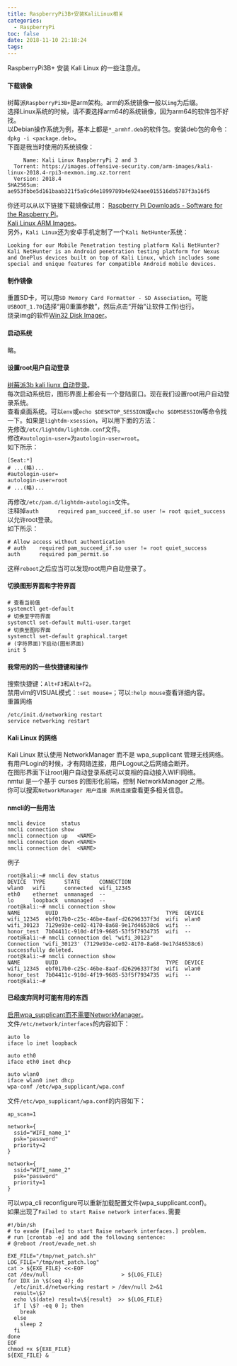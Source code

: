 ```yaml
---
title: RaspberryPi3B+安装KaliLinux相关
categories:
  - RaspberryPi
toc: false
date: 2018-11-10 21:18:24
tags:
---
```

RaspberryPi3B+ 安装 Kali Linux 的一些注意点。
<!-- more -->

#### 下载镜像
树莓派`RaspberryPi3B+`是arm架构。arm的系统镜像一般以`img`为后缀。  
选择Linux系统的时候，请不要选择arm64的系统镜像，因为arm64的软件包不好找。  
以Debian操作系统为例，基本上都是`*_armhf.deb`的软件包。安装deb包的命令：`dpkg -i <package.deb>`。  
下面是我当时使用的系统镜像：
```
     Name: Kali Linux RaspberryPi 2 and 3
  Torrent: https://images.offensive-security.com/arm-images/kali-linux-2018.4-rpi3-nexmon.img.xz.torrent
  Version: 2018.4
SHA256Sum: ae953fbbe5d161baab321f5a9cd4e1899789b4e924aee015516db5787f3a16f5
```
你还可以从以下链接下载镜像试用：
[Raspberry Pi Downloads - Software for the Raspberry Pi](https://www.raspberrypi.org/downloads/)。  
[Kali Linux ARM Images](https://www.offensive-security.com/kali-linux-arm-images/)。  
另外，`Kali Linux`还为安卓手机定制了一个`Kali NetHunter`系统：
```
Looking for our Mobile Penetration testing platform Kali NetHunter?
Kali NetHunter is an Android penetration testing platform for Nexus and OnePlus devices built on top of Kali Linux, which includes some special and unique features for compatible Android mobile devices.
```

#### 制作镜像
重置SD卡，可以用`SD Memory Card Formatter - SD Association`。可能`USBOOT_1.70`(选择“用0重置参数”，然后点击“开始”让软件工作)也行。  
烧录img的软件[Win32 Disk Imager](https://sourceforge.net/projects/win32diskimager/)。  

#### 启动系统
略。

#### 设置root用户自动登录
[树莓派3b kali liunx 自动登录](https://blog.csdn.net/xiaochou1994/article/details/81416653)。  
每次启动系统后，图形界面上都会有一个登陆窗口。现在我们设置root用户自动登录系统。  
查看桌面系统。可以`env`或`echo $DESKTOP_SESSION`或`echo $GDMSESSION`等命令找一下。如果是`lightdm-xsession`，可以用下面的方法：  
先修改`/etc/lightdm/lightdm.conf`文件。  
修改`#autologin-user=`为`autologin-user=root`。  
如下所示：
```
[Seat:*]
# ...(略)...
#autologin-user=
autologin-user=root
# ...(略)...
```
再修改`/etc/pam.d/lightdm-autologin`文件。  
注释掉`auth      required pam_succeed_if.so user != root quiet_success`以允许root登录。  
如下所示：
```
# Allow access without authentication
# auth    required pam_succeed_if.so user != root quiet_success
auth      required pam_permit.so
```
这样`reboot`之后应当可以发现root用户自动登录了。

#### 切换图形界面和字符界面
```shell
# 查看当前值
systemctl get-default
# 切换至字符界面
systemctl set-default multi-user.target
# 切换至图形界面
systemctl set-default graphical.target
# (字符界面)下启动(图形界面)
init 5
```

#### 我常用的的一些快捷键和操作
搜索快捷键：`Alt+F3`和`Alt+F2`。  
禁用vim的VISUAL模式：`:set mouse=`；可以`:help mouse`查看详细内容。  
重置网络
```shell
/etc/init.d/networking restart
service networking restart
```

#### Kali Linux 的网络
Kali Linux 默认使用 NetworkManager 而不是 wpa_supplicant 管理无线网络。  
有用户Login的时候，才有网络连接，用户Logout之后网络会断开。  
在图形界面下让root用户自动登录系统可以变相的自动接入WIFI网络。  
nmtui 是一个基于 curses 的图形化前端，控制 NetworkManager 之用。  
你可以搜索`NetworkManager 用户连接 系统连接`查看更多相关信息。  

#### nmcli的一些用法
```
nmcli device     status
nmcli connection show
nmcli connection up   <NAME>
nmcli connection down <NAME>
nmcli connection del  <NAME>
```
例子
```
root@kali:~# nmcli dev status
DEVICE  TYPE      STATE      CONNECTION 
wlan0   wifi      connected  wifi_12345  
eth0    ethernet  unmanaged  --         
lo      loopback  unmanaged  --         
root@kali:~# nmcli connection show
NAME        UUID                                  TYPE  DEVICE 
wifi_12345  ebf017b0-c25c-46be-8aaf-d26296337f3d  wifi  wlan0    
wifi_30123  7129e93e-ce02-4170-8a68-9e17d46538c6  wifi  --     
honor_test  7b04411c-910d-4f19-9685-53f5f7934735  wifi  --     
root@kali:~# nmcli connection del "wifi_30123"
Connection 'wifi_30123' (7129e93e-ce02-4170-8a68-9e17d46538c6) successfully deleted.
root@kali:~# nmcli connection show
NAME        UUID                                  TYPE  DEVICE 
wifi_12345  ebf017b0-c25c-46be-8aaf-d26296337f3d  wifi  wlan0  
honor_test  7b04411c-910d-4f19-9685-53f5f7934735  wifi  --     
root@kali:~#
```

#### 已经废弃同时可能有用的东西
[启用wpa_supplicant而不需要NetworkManager](http://www.linuxeye.com/Linux/2237.html)。  
文件`/etc/network/interfaces`的内容如下：
```
auto lo
iface lo inet loopback

auto eth0
iface eth0 inet dhcp

auto wlan0
iface wlan0 inet dhcp
wpa-conf /etc/wpa_supplicant/wpa.conf
```
文件`/etc/wpa_supplicant/wpa.conf`的内容如下：
```
ap_scan=1

network={
  ssid="WIFI_name_1"
  psk="password"
  priority=2
}

network={
  ssid="WIFI_name_2"
  psk="password"
  priority=1
}
```
可以wpa_cli reconfigure可以重新加载配置文件(wpa_supplicant.conf)。  
如果出现了`Failed to start Raise network interfaces.`需要
```shell
#!/bin/sh
# to evade [Failed to start Raise network interfaces.] problem.
# run [crontab -e] and add the following sentence:
# @reboot /root/evade_net.sh

EXE_FILE="/tmp/net_patch.sh"
LOG_FILE="/tmp/net_patch.log"
cat > ${EXE_FILE} <<-EOF
cat /dev/null                       > ${LOG_FILE}
for IDX in \$(seq 4); do
  /etc/init.d/networking restart > /dev/null 2>&1
  result=\$?
  echo \$(date) result=\${result}  >> ${LOG_FILE}
  if [ \$? -eq 0 ]; then
    break
  else
    sleep 2
  fi
done
EOF
chmod +x ${EXE_FILE}
${EXE_FILE} &
```
